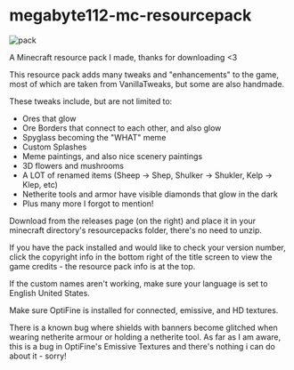 # megabyte112-mc-resourcepack
![pack](https://user-images.githubusercontent.com/74556753/143097069-9ad2da30-de5d-4f56-9824-b81e0fa7d1e6.png)

A Minecraft resource pack I made, thanks for downloading <3

This resource pack adds many tweaks and "enhancements" to the game, most of which are taken from VanillaTweaks, but some are also handmade.

These tweaks include, but are not limited to:
- Ores that glow
- Ore Borders that connect to each other, and also glow
- Spyglass becoming the "WHAT" meme
- Custom Splashes
- Meme paintings, and also nice scenery paintings
- 3D flowers and mushrooms
- A LOT of renamed items (Sheep -> Shep, Shulker -> Shukler, Kelp -> Klep, etc)
- Netherite tools and armor have visible diamonds that glow in the dark
- Plus many more I forgot to mention!

Download from the releases page (on the right) and place it in your minecraft directory's resourcepacks folder, there's no need to unzip.

If you have the pack installed and would like to check your version number, click the copyright info in the bottom right of the title screen to view the game credits - the resource pack info is at the top.

If the custom names aren't working, make sure your language is set to English United States.

Make sure OptiFine is installed for connected, emissive, and HD textures.

There is a known bug where shields with banners become glitched when wearing netherite armour or holding a netherite tool. As far as I am aware, this is a bug in OptiFine's Emissive Textures and there's nothing i can do about it - sorry!
